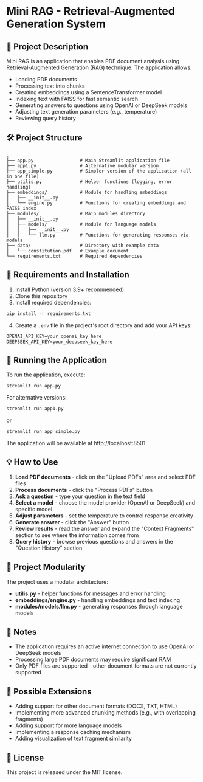 # Mini RAG - Retrieval-Augmented Generation System

## 📝 Project Description

Mini RAG is an application that enables PDF document analysis using Retrieval-Augmented Generation (RAG) technique. The application allows:

- Loading PDF documents
- Processing text into chunks
- Creating embeddings using a SentenceTransformer model
- Indexing text with FAISS for fast semantic search
- Generating answers to questions using OpenAI or DeepSeek models
- Adjusting text generation parameters (e.g., temperature)
- Reviewing query history

## 🛠️ Project Structure

```
.
├── app.py                 # Main Streamlit application file
├── app1.py                # Alternative modular version 
├── app_simple.py          # Simpler version of the application (all in one file)
├── utilis.py              # Helper functions (logging, error handling)
├── embeddings/            # Module for handling embeddings
│   ├── __init__.py
│   └── engine.py          # Functions for creating embeddings and FAISS index
├── modules/               # Main modules directory
│   ├── __init__.py
│   ├── models/            # Module for language models
│   │   ├── __init__.py
│   │   └── llm.py         # Functions for generating responses via models
├── data/                  # Directory with example data
│   └── constitution.pdf   # Example document
└── requirements.txt       # Required dependencies
```

## 🔧 Requirements and Installation

1. Install Python (version 3.9+ recommended)
2. Clone this repository
3. Install required dependencies:

```bash
pip install -r requirements.txt
```

4. Create a `.env` file in the project's root directory and add your API keys:

```
OPENAI_API_KEY=your_openai_key_here
DEEPSEEK_API_KEY=your_deepseek_key_here
```

## 🚀 Running the Application

To run the application, execute:

```bash
streamlit run app.py
```

For alternative versions:

```bash
streamlit run app1.py
```

or

```bash
streamlit run app_simple.py
```

The application will be available at http://localhost:8501

## 💡 How to Use

1. **Load PDF documents** - click on the "Upload PDFs" area and select PDF files
2. **Process documents** - click the "Process PDFs" button
3. **Ask a question** - type your question in the text field
4. **Select a model** - choose the model provider (OpenAI or DeepSeek) and specific model
5. **Adjust parameters** - set the temperature to control response creativity
6. **Generate answer** - click the "Answer" button
7. **Review results** - read the answer and expand the "Context Fragments" section to see where the information comes from
8. **Query history** - browse previous questions and answers in the "Question History" section

## 🧩 Project Modularity

The project uses a modular architecture:

- **utilis.py** - helper functions for messages and error handling
- **embeddings/engine.py** - handling embeddings and text indexing
- **modules/models/llm.py** - generating responses through language models

## 📝 Notes

- The application requires an active internet connection to use OpenAI or DeepSeek models
- Processing large PDF documents may require significant RAM
- Only PDF files are supported - other document formats are not currently supported

## 🔮 Possible Extensions

- Adding support for other document formats (DOCX, TXT, HTML)
- Implementing more advanced chunking methods (e.g., with overlapping fragments)
- Adding support for more language models
- Implementing a response caching mechanism
- Adding visualization of text fragment similarity

## 📄 License

This project is released under the MIT license.
